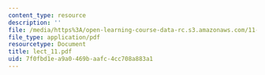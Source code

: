 ```yaml
---
content_type: resource
description: ''
file: /media/https%3A/open-learning-course-data-rc.s3.amazonaws.com/11-007-resolving-public-disputes-spring-2005/7f0fbd1ea9a0469baafc4cc708a883a1_lect_11.pdf
file_type: application/pdf
resourcetype: Document
title: lect_11.pdf
uid: 7f0fbd1e-a9a0-469b-aafc-4cc708a883a1
---
```

